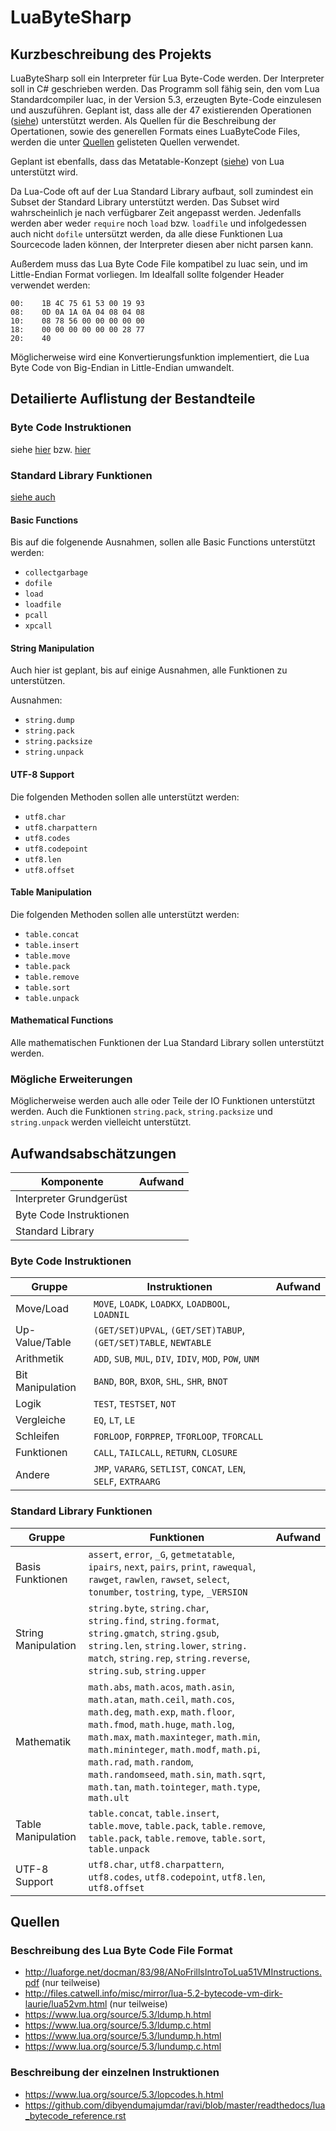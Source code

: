 # LuaByteSharp

## Kurzbeschreibung des Projekts
LuaByteSharp soll ein Interpreter für Lua Byte-Code werden. Der Interpreter soll in C# geschrieben werden.
Das Programm soll fähig sein, den vom Lua Standardcompiler luac, in der Version 5.3, erzeugten Byte-Code einzulesen und auszuführen.
Geplant ist, dass alle der 47 existierenden Operationen ([siehe](https://www.lua.org/source/5.3/lopcodes.h.html)) unterstützt werden.
Als Quellen für die Beschreibung der Opertationen, sowie des generellen Formats eines LuaByteCode Files, werden die unter [Quellen](#quellen) gelisteten Quellen verwendet.

Geplant ist ebenfalls, dass das Metatable-Konzept ([siehe](https://www.lua.org/manual/5.3/manual.html#2.4)) von Lua unterstützt wird.

Da Lua-Code oft auf der Lua Standard Library aufbaut, soll zumindest ein Subset der Standard Library unterstützt werden.
Das Subset wird wahrscheinlich je nach verfügbarer Zeit angepasst werden. Jedenfalls werden aber weder `require` noch `load` bzw. `loadfile` und infolgedessen auch nicht `dofile` untersützt werden, da alle diese Funktionen Lua Sourcecode laden können, der Interpreter diesen aber nicht parsen kann.

Außerdem muss das Lua Byte Code File kompatibel zu luac sein, und im Little-Endian Format vorliegen. Im Idealfall sollte folgender Header verwendet werden:
```
00:    1B 4C 75 61 53 00 19 93
08:    0D 0A 1A 0A 04 08 04 08
10:    08 78 56 00 00 00 00 00
18:    00 00 00 00 00 00 28 77
20:    40
```
Möglicherweise wird eine Konvertierungsfunktion implementiert, die Lua Byte Code von Big-Endian in Little-Endian umwandelt.

## Detailierte Auflistung der Bestandteile

### Byte Code Instruktionen
siehe [hier](https://www.lua.org/source/5.3/lopcodes.h.html)
bzw. [hier](https://github.com/dibyendumajumdar/ravi/blob/master/readthedocs/lua_bytecode_reference.rst)

### Standard Library Funktionen
[siehe auch](https://www.lua.org/manual/5.3/manual.html#6)
#### Basic Functions
Bis auf die folgenende Ausnahmen, sollen alle Basic Functions unterstützt werden:
* `collectgarbage`
* `dofile`
* `load`
* `loadfile`
* `pcall`
* `xpcall`

#### String Manipulation
Auch hier ist geplant, bis auf einige Ausnahmen, alle Funktionen zu unterstützen.

Ausnahmen:
* `string.dump`
* `string.pack`
* `string.packsize`
* `string.unpack`

#### UTF-8 Support
Die folgenden Methoden sollen alle unterstützt werden:
* `utf8.char`
* `utf8.charpattern`
* `utf8.codes`
* `utf8.codepoint`
* `utf8.len`
* `utf8.offset`

#### Table Manipulation
Die folgenden Methoden sollen alle unterstützt werden:
* `table.concat`
* `table.insert`
* `table.move`
* `table.pack`
* `table.remove`
* `table.sort`
* `table.unpack`

#### Mathematical Functions
Alle mathematischen Funktionen der Lua Standard Library sollen unterstützt werden.

### Mögliche Erweiterungen
Möglicherweise werden auch alle oder Teile der IO Funktionen unterstützt werden.
Auch die Funktionen `string.pack`, `string.packsize` und `string.unpack` werden vielleicht unterstützt.

## Aufwandsabschätzungen

| Komponente                | Aufwand   |
|---                        |---        |
| Interpreter Grundgerüst   |           |
| Byte Code Instruktionen   |           |
| Standard Library          |           |

### Byte Code Instruktionen

| Gruppe            | Instruktionen                                                     | Aufwand   |
|---                |---                                                                |---        |
| Move/Load         | `MOVE`, `LOADK`, `LOADKX`, `LOADBOOL`, `LOADNIL`                  |           |
| Up-Value/Table    | `(GET/SET)UPVAL`, `(GET/SET)TABUP`, `(GET/SET)TABLE`, `NEWTABLE`  |           |
| Arithmetik        | `ADD`, `SUB`, `MUL`, `DIV`, `IDIV`, `MOD`, `POW`, `UNM`           |           |
| Bit Manipulation  | `BAND`, `BOR`, `BXOR`, `SHL`, `SHR`, `BNOT`                       |           |
| Logik             | `TEST`, `TESTSET`, `NOT`                                          |           |
| Vergleiche        | `EQ`, `LT`, `LE`                                                  |           |
| Schleifen         | `FORLOOP`, `FORPREP`, `TFORLOOP`, `TFORCALL`                      |           |
| Funktionen        | `CALL`, `TAILCALL`, `RETURN`, `CLOSURE`                           |           |
| Andere            | `JMP`, `VARARG`, `SETLIST`, `CONCAT`, `LEN`, `SELF`, `EXTRAARG`   |           |


### Standard Library Funktionen

| Gruppe                | Funktionen                                                                                    | Aufwand   |
|---                    |---                                                                                            |---        |
| Basis Funktionen      | `assert`, `error`, `_G`, `getmetatable`, `ipairs`, `next`, `pairs`, `print`, `rawequal`, `rawget`, `rawlen`, `rawset`, `select`, `tonumber`, `tostring`, `type`, `_VERSION` |           |
| String Manipulation   | `string.byte`, `string.char`, `string.find`, `string.format`, `string.gmatch`, `string.gsub`, `string.len`, `string.lower`, `string. match`, `string.rep`, `string.reverse`, `string.sub`, `string.upper` |           |
| Mathematik            | `math.abs`, `math.acos`, `math.asin`, `math.atan`, `math.ceil`, `math.cos`, `math.deg`, `math.exp`, `math.floor`, `math.fmod`, `math.huge`, `math.log`, `math.max`, `math.maxinteger`, `math.min`, `math.mininteger`, `math.modf`, `math.pi`, `math.rad`, `math.random`, `math.randomseed`, `math.sin`, `math.sqrt`, `math.tan`, `math.tointeger`, `math.type`, `math.ult` |           |
| Table Manipulation    | `table.concat`, `table.insert`, `table.move`, `table.pack`, `table.remove`, `table.pack`, `table.remove`, `table.sort`, `table.unpack` |           |
| UTF-8 Support         | `utf8.char`, `utf8.charpattern`, `utf8.codes`, `utf8.codepoint`, `utf8.len`, `utf8.offset`    |           | 

## Quellen

### Beschreibung des Lua Byte Code File Format
* http://luaforge.net/docman/83/98/ANoFrillsIntroToLua51VMInstructions.pdf (nur teilweise)
* http://files.catwell.info/misc/mirror/lua-5.2-bytecode-vm-dirk-laurie/lua52vm.html (nur teilweise)
* https://www.lua.org/source/5.3/ldump.h.html
* https://www.lua.org/source/5.3/ldump.c.html
* https://www.lua.org/source/5.3/lundump.h.html
* https://www.lua.org/source/5.3/lundump.c.html

### Beschreibung der einzelnen Instruktionen
* https://www.lua.org/source/5.3/lopcodes.h.html
* https://github.com/dibyendumajumdar/ravi/blob/master/readthedocs/lua_bytecode_reference.rst

